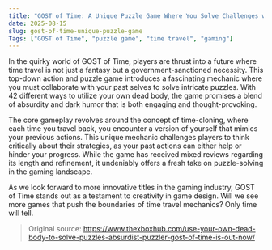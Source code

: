 ```yaml
---
title: "GOST of Time: A Unique Puzzle Game Where You Solve Challenges with Your Past Self"
date: 2025-08-15
slug: gost-of-time-unique-puzzle-game
Tags: ["GOST of Time", "puzzle game", "time travel", "gaming"]
---
```

In the quirky world of GOST of Time, players are thrust into a future where time travel is not just a fantasy but a government-sanctioned necessity. This top-down action and puzzle game introduces a fascinating mechanic where you must collaborate with your past selves to solve intricate puzzles. With 42 different ways to utilize your own dead body, the game promises a blend of absurdity and dark humor that is both engaging and thought-provoking.

The core gameplay revolves around the concept of time-cloning, where each time you travel back, you encounter a version of yourself that mimics your previous actions. This unique mechanic challenges players to think critically about their strategies, as your past actions can either help or hinder your progress. While the game has received mixed reviews regarding its length and refinement, it undeniably offers a fresh take on puzzle-solving in the gaming landscape.

As we look forward to more innovative titles in the gaming industry, GOST of Time stands out as a testament to creativity in game design. Will we see more games that push the boundaries of time travel mechanics? Only time will tell.
> Original source: https://www.thexboxhub.com/use-your-own-dead-body-to-solve-puzzles-absurdist-puzzler-gost-of-time-is-out-now/